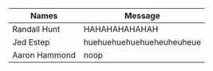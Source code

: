 | Names | Message |
| ----  | ------- |
| Randall Hunt | HAHAHAHAHAHAH |
| Jed Estep | huehuehuehuehueheuheuheue |
| Aaron Hammond | noop | 
